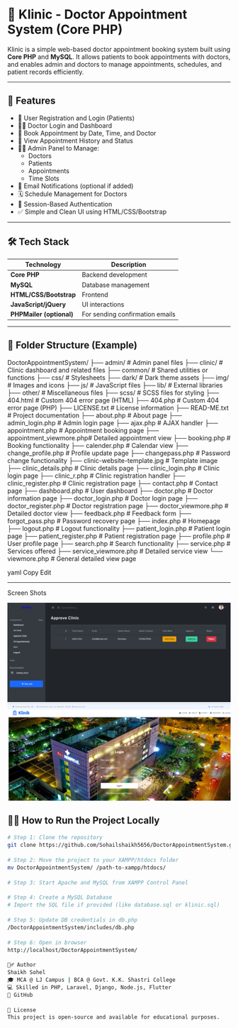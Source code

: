 # 🏥 Klinic - Doctor Appointment System (Core PHP)

Klinic is a simple web-based doctor appointment booking system built using **Core PHP** and **MySQL**. It allows patients to book appointments with doctors, and enables admin and doctors to manage appointments, schedules, and patient records efficiently.

---

## 🚀 Features

- 👤 User Registration and Login (Patients)
- 👨‍⚕️ Doctor Login and Dashboard
- 📅 Book Appointment by Date, Time, and Doctor
- 📄 View Appointment History and Status
- 🧑‍💻 Admin Panel to Manage:
  - Doctors
  - Patients
  - Appointments
  - Time Slots
- 📧 Email Notifications (optional if added)
- 🗓️ Schedule Management for Doctors
- 🔐 Session-Based Authentication
- ✅ Simple and Clean UI using HTML/CSS/Bootstrap

---

## 🛠️ Tech Stack

| Technology | Description |
|------------|-------------|
| **Core PHP** | Backend development |
| **MySQL** | Database management |
| **HTML/CSS/Bootstrap** | Frontend |
| **JavaScript/jQuery** | UI interactions |
| **PHPMailer (optional)** | For sending confirmation emails |

---

## 📂 Folder Structure (Example)

DoctorAppointmentSystem/
├── admin/                  # Admin panel files
├── clinic/                 # Clinic dashboard and related files
├── common/                 # Shared utilities or functions
├── css/                    # Stylesheets
├── dark/                   # Dark theme assets
├── img/                    # Images and icons
├── js/                     # JavaScript files
├── lib/                    # External libraries
├── other/                  # Miscellaneous files
├── scss/                   # SCSS files for styling
├── 404.html                # Custom 404 error page (HTML)
├── 404.php                 # Custom 404 error page (PHP)
├── LICENSE.txt             # License information
├── READ-ME.txt             # Project documentation
├── about.php               # About page
├── admin_login.php         # Admin login page
├── ajax.php                # AJAX handler
├── appointment.php         # Appointment booking page
├── appointment_viewmore.php# Detailed appointment view
├── booking.php             # Booking functionality
├── calender.php            # Calendar view
├── change_profile.php      # Profile update page
├── changepass.php          # Password change functionality
├── clinic-website-template.jpg # Template image
├── clinic_details.php      # Clinic details page
├── clinic_login.php        # Clinic login page
├── clinic_r.php            # Clinic registration handler
├── clinic_register.php     # Clinic registration page
├── contact.php             # Contact page
├── dashboard.php           # User dashboard
├── doctor.php              # Doctor information page
├── doctor_login.php        # Doctor login page
├── doctor_register.php     # Doctor registration page
├── doctor_viewmore.php     # Detailed doctor view
├── feedback.php            # Feedback form
├── forgot_pass.php         # Password recovery page
├── index.php               # Homepage
├── logout.php              # Logout functionality
├── patient_login.php       # Patient login page
├── patient_register.php    # Patient registration page
├── profile.php             # User profile page
├── search.php              # Search functionality
├── service.php             # Services offered
├── service_viewmore.php    # Detailed service view
└── viewmore.php            # General detailed view page


yaml
Copy
Edit

---
Screen Shots

![Screenshot 1](doctor%20appointment%20System/app_1.png)
![Screenshot 2](doctor%20appointment%20System/app_2.png)
## 🧑‍💻 How to Run the Project Locally

```bash
# Step 1: Clone the repository
git clone https://github.com/Sohailshaikh5656/DoctorAppointmentSystem.git

# Step 2: Move the project to your XAMPP/htdocs folder
mv DoctorAppointmentSystem/ /path-to-xampp/htdocs/

# Step 3: Start Apache and MySQL from XAMPP Control Panel

# Step 4: Create a MySQL Database
# Import the SQL file if provided (like database.sql or klinic.sql)

# Step 5: Update DB credentials in db.php
/DoctorAppointmentSystem/includes/db.php

# Step 6: Open in browser
http://localhost/DoctorAppointmentSystem/

🙋‍♂️ Author
Shaikh Sohel
🎓 MCA @ LJ Campus | BCA @ Govt. K.K. Shastri College
💻 Skilled in PHP, Laravel, Django, Node.js, Flutter
🔗 GitHub

📜 License
This project is open-source and available for educational purposes.

